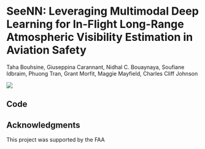 # SeeNN: Leveraging Multimodal Deep Learning for In-Flight Long-Range Atmospheric Visibility Estimation in Aviation Safety
Taha Bouhsine, Giuseppina Carannant, Nidhal C. Bouaynaya, Soufiane Idbraim, Phuong Tran, Grant Morfit, Maggie Mayfield, Charles Cliff Johnson

![](https://mlnomadpy.github.io/seeNN-paper/static/images/SeeNN_Expanded.png)

## Code

## Acknowledgments
This project was supported by the FAA